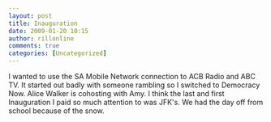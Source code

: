 ```yaml
---
layout: post
title: Inauguration
date: 2009-01-20 10:15
author: rillonline
comments: true
categories: [Uncategorized]
---
```

I wanted to use the SA Mobile Network connection to ACB Radio and ABC TV. It started out badly with someone rambling so I switched to Democracy Now. Alice Walker is cohosting with Amy. I think the last and first Inauguration I paid so much attention to was JFK's. We had the day off from school because of the snow.
